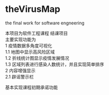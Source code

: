 # theVirusMap
the final work for software engneering

本项目为软件工程课程 结课项目  
  主要实现功能为  
    1 疫情数据多角度可视化  
      1.1 地图中显示高风险区域  
      1.2 折线统计图显示疫情发展情况  
      1.3 区域列表进行感染人数统计，并且实现简单排序  
    2 内容增强显示  
      2.1 辟谣警示栏  

基本实现课程初期承诺功能
